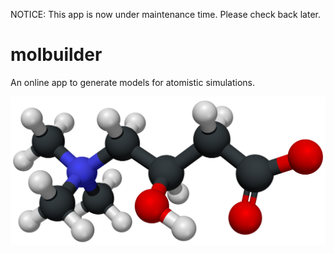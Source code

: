 NOTICE: This app is now under maintenance time. Please check back later.


# molbuilder

An online app to generate models for atomistic simulations.

<img src="1images/chain.png">